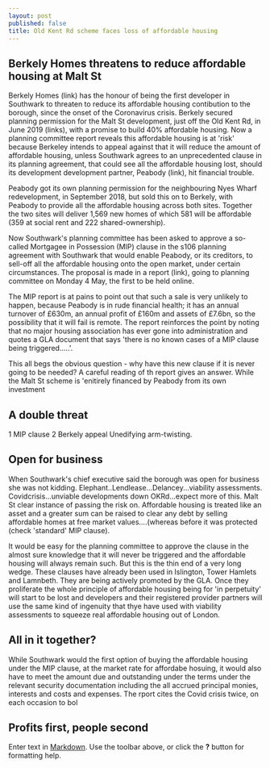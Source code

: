 ```yaml
---
layout: post
published: false
title: Old Kent Rd scheme faces loss of affordable housing
---
```

## Berkely Homes threatens to reduce affordable housing at Malt St

Berkely Homes (link) has the honour of being the first developer in Southwark to threaten to reduce its affordable housing contibution to the borough, since the onset of the Coronavirus crisis.  Berkely secured planning permission for the Malt St development, just off the Old Kent Rd, in June 2019 (links), with a promise to build 40% affordable housing.  Now a planning committee report reveals this affordable housing is at 'risk' because Berkeley intends to appeal against that it will reduce the amount of affordable housing, unless Southwark agrees to an unprecedented clause in its planning agreement, that could see all the affordable housing lost, should its development development partner, Peabody (link), hit financial trouble.

Peabody got its own planning permission for the neighbouring Nyes Wharf redevelopment, in September 2018, but sold this on to Berkely, with Peabody to provide  all the affordable housing across both sites.  Together the two sites will deliver 1,569 new homes of which 581 will be affordable (359 at social rent and 222 shared-ownership).

Now Southwark's planning committee has been asked to approve a so-called Mortgagee in Possession (MIP) clause in the s106 planning agreement with Southwark that would enable Peabody, or its creditors, to sell-off all the affordable housing onto the open market, under certain circumstances.  The proposal is made in a report (link), going to planning committee on Monday 4 May, the first to be held online.

The MIP report is at pains to point out that such a sale is very unlikely to happen, because Peabody is in rude financial health; it has an annual turnover of £630m, an annual profit of £160m and assets of £7.6bn, so the possibility that it will fail is remote.  The report reinforces the point by noting that no major housing association has ever gone into administration and quotes a GLA document that says 'there is no known cases of a MIP clause being triggered.....'.

This all begs the obvious question - why have this new clause if it is never going to be needed?
A careful reading of th report gives an answer. While the Malt St scheme is 'enitirely financed by Peabody from its own investment  

## A double threat
1 MIP clause 2 Berkely appeal
Unedifying arm-twisting.


## Open for business

When Southwark's chief executive said the borough was open for business she was not kidding. Elephant..Lendlease...Delancey...viability assessments.  Covidcrisis...unviable developments down OKRd...expect more of this.  Malt St clear instance of passing the risk on.  Affordable housing is treated like an asset and a greater sum can be raised to clear any debt by selling affordable homes at free market values....(whereas before it was protected (check 'standard' MIP clause).

It would be easy for the planning committee to approve the clause in the almost sure knowledge that it will never be triggered and the affordable housing will always remain such.  But this is the thin end of a very long wedge.  These clauses have already been used in Islington, Tower Hamlets and Lamnbeth.  They are being actively promoted by the GLA.  Once they proliferate the whole principle of affordable housing being for 'in perpetuity' will start to be lost and developers and their registered provider partners will use the same kind of ingenuity that thye have used with viability assessments to squeeze real affordable housing out of London.



## All in it together?

While Southwark would the first option of buying the affordable housing under the MIP clause, at the market rate for affordabe hosuing, it would also have to meet the amount due and outstanding under the terms under the relevant security documentation including the all accrued principal monies, interests and costs and expenses. The rport cites the Covid crisis twice, on each occasion to bol

## Profits first, people second


Enter text in [Markdown](http://daringfireball.net/projects/markdown/). Use the toolbar above, or click the **?** button for formatting help.

